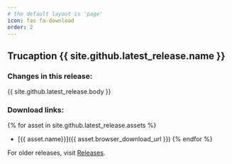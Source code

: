 ```yaml
---
# the default layout is 'page'
icon: fas fa-download
order: 2
---
```


## Trucaption {{ site.github.latest_release.name }}

### Changes in this release:
{{ site.github.latest_release.body }}

### Download links:
{% for asset in site.github.latest_release.assets %}
  * [{{ asset.name}}]({{ asset.browser_download_url }})
{% endfor %}

For older releases, visit [Releases](https://github.com/dkaser/trucaption/releases).
